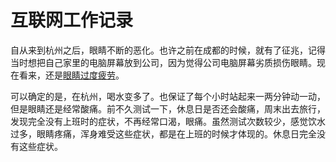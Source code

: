 # 互联网工作记录

自从来到杭州之后，眼睛不断的恶化。也许之前在成都的时候，就有了征兆，记得当时想把自己家里的电脑屏幕放到公司，因为觉得公司电脑屏幕劣质损伤眼睛。现在看来，还是[眼睛过度疲劳](../disease/eyes)。

可以确定的是，在杭州，喝水变多了。也保证了每个小时站起来一两分钟动一动，但是眼睛还是经常酸痛。前不久测试一下，休息日是否还会酸痛，周末出去旅行，发现完全没有上班时的症状，不再经常口渴，眼痛。虽然测试次数较少，感觉饮水过多，眼睛疼痛，浑身难受这些症状，都是在上班的时候才体现的。休息日完全没有这些症状。

